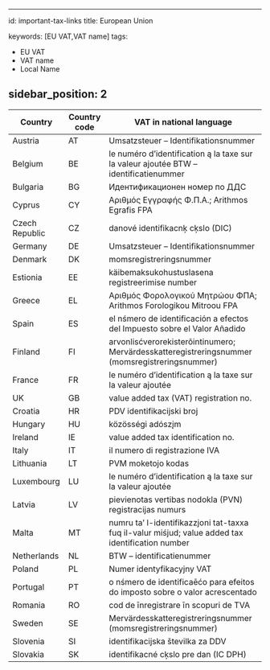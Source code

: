 
---
id: important-tax-links
title: European Union 
<!--- description: -->
<!---image: -->
keywords: [EU VAT,VAT name]
tags:
  - EU VAT
  - VAT name
  - Local Name

sidebar_position: 2
---

|Country|Country code|VAT in national language|
|--|--|--|
|Austria|AT|Umsatzsteuer – Identifikationsnummer|
|Belgium|BE|le numéro d’identification ą la taxe sur la valeur ajoutée BTW – identificatienummer|
|Bulgaria|BG|Идентификационен номер по ДДС|
|Cyprus|CY|Αριθμός Εγγραφής Φ.Π.Α.; Arithmos Egrafis FPA|
|Czech Republic|CZ|danové identifikacnķ cķslo (DIC)|
|Germany|DE|Umsatzsteuer – Identifikationsnummer|
|Denmark|DK|momsregistreringsnummer|
|Estionia|EE|käibemaksukohustuslasena registreerimise number|
|Greece|EL|Αριθμός Φορολογικού Μητρώου ΦΠΑ; Arithmos Forologikou Mitroou FPA|
|Spain|ES|el nśmero de identificación a efectos del Impuesto sobre el Valor Añadido|
|Finland|FI|arvonlisćverorekisterõintinumero; Mervärdesskatteregistreringsnummer (momsregistreringsnummer)|
|France|FR|le numéro d’identification ą la taxe sur la valeur ajoutée|
|UK|GB|value added tax (VAT) registration no.|
|Croatia|HR|PDV identifikacijski broj|
|Hungary|HU|közösségi adószįm|
|Ireland|IE|value added tax identification no.|
|Italy|IT|il numero di registrazione IVA|
|Lithuania|LT|PVM moketojo kodas|
|Luxembourg|LU|le numéro d’identification ą la taxe sur la valeur ajoutée|
|Latvia|LV|pievienotas vertibas nodokla (PVN) registracijas numurs|
|Malta|MT|numru ta’ l-identifikazzjoni tat-taxxa fuq il-valur miśjud; value added tax identification number|
|Netherlands|NL|BTW – identificatienummer|
|Poland|PL|Numer identyfikacyjny VAT|
|Portugal|PT|o nśmero de identificaēćo para efeitos do imposto sobre o valor acrescentado|
|Romania|RO|cod de īnregistrare īn scopuri de TVA|
|Sweden|SE|Mervärdesskatteregistreringsnummer (momsregistreringsnummer)|
|Slovenia|SI|identifikacijska številka za DDV|
|Slovakia|SK|identifikacné cķslo pre dan (IC DPH)|
